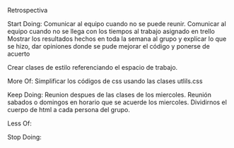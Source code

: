 Retrospectiva

Start Doing:
Comunicar al equipo cuando no se puede reunir.
Comunicar al equipo cuando no se llega con los tiempos al trabajo asignado en trello
Mostrar los resultados hechos en toda la semana al grupo y explicar lo que se hizo, dar opiniones donde se pude mejorar el código y ponerse de acuerto

Crear clases de estilo referenciando el espacio de trabajo.

More Of:
Simplificar los códigos de css usando las clases utlils.css

Keep Doing:
Reunion despues de las clases de los miercoles.
Reunión sabados o domingos en horario que se acuerde los miercoles.
Dividirnos el cuerpo de html a cada persona del grupo.

Less Of:

Stop Doing:
